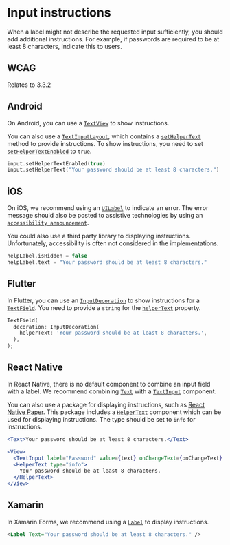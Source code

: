 # Input instructions

When a label might not describe the requested input sufficiently, you should add additional instructions. For example, if passwords are required to be at least 8 characters, indicate this to users.

## WCAG

Relates to 3.3.2

## Android

On Android, you can use a [`TextView`](https://developer.android.com/reference/android/widget/TextView) to show instructions.

You can also use a [`TextInputLayout`](https://developer.android.com/reference/com/google/android/material/textfield/TextInputLayout), which contains a  [`setHelperText`](https://developer.android.com/reference/com/google/android/material/textfield/TextInputLayout#setHelperText(java.lang.CharSequence)) method to provide instructions. To show instructions, you need to set [`setHelperTextEnabled`](https://developer.android.com/reference/com/google/android/material/textfield/TextInputLayout#setHelperTextEnabled(boolean)) to `true`.

```kotlin
input.setHelperTextEnabled(true)
input.setHelperText("Your password should be at least 8 characters.")
```

## iOS

On iOS, we recommend using an [`UILabel`](https://developer.apple.com/documentation/uikit/uilabel) to indicate an error. The error message should also be posted to assistive technologies by using an [`accessibility announcement`](../Techniques/accessibility-announcement.md).

You could also use a third party library to displaying instructions. Unfortunately, accessibility is often not considered in the implementations.

```swift
helpLabel.isHidden = false
helpLabel.text = "Your password should be at least 8 characters."
```

## Flutter

In Flutter, you can use an [`InputDecoration`](https://api.flutter.dev/flutter/material/InputDecoration-class.html) to show instructions for a [`TextField`](https://api.flutter.dev/flutter/material/TextField-class.html). You need to provide a `string` for the [`helperText`](https://api.flutter.dev/flutter/material/InputDecoration/helperText.html) property.

```dart
TextField(
  decoration: InputDecoration(
    helperText: 'Your password should be at least 8 characters.',
  ),
);
```

## React Native

In React Native, there is no default component to combine an input field with a label. We recommend combining [`Text`](https://reactnative.dev/docs/text) with a [`TextInput`](https://reactnative.dev/docs/textinput) component.

You can also use a package for displaying instructions, such as [React Native Paper](https://callstack.github.io/react-native-paper/index.html). This package includes a [`HelperText`](https://callstack.github.io/react-native-paper/docs/components/HelperText/) component which can be used for displaying instructions. The type should be set to `info` for instructions.

```jsx
<Text>Your password should be at least 8 characters.</Text>

<View>
  <TextInput label="Password" value={text} onChangeText={onChangeText} />
  <HelperText type="info">
    Your password should be at least 8 characters.
  </HelperText>
</View>
```

## Xamarin

In Xamarin.Forms, we recommend using a [`Label`](https://learn.microsoft.com/en-us/xamarin/xamarin-forms/user-interface/text/label) to display instructions.

```xml
<Label Text="Your password should be at least 8 characters." />
```

